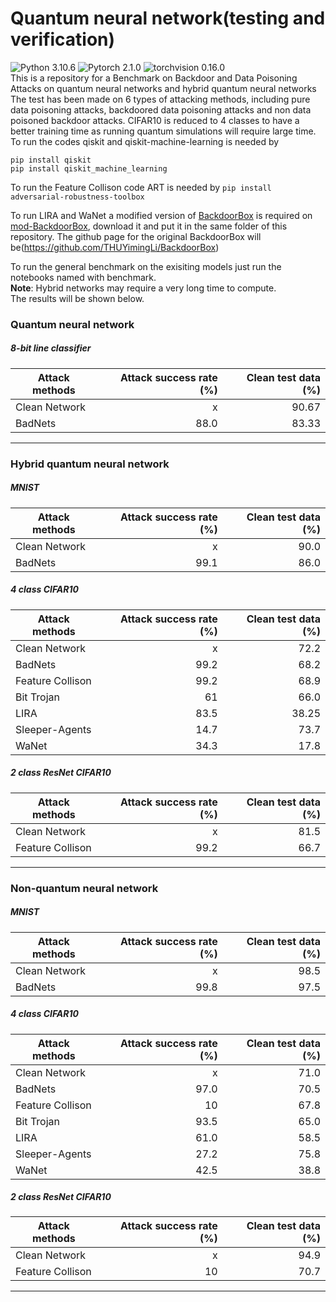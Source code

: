 # Quantum neural network(testing and verification)
 ![Python 3.10.6](https://img.shields.io/badge/python-3.10.6-DodgerBlue.svg?style=plastic)
 ![Pytorch 2.1.0](https://img.shields.io/badge/pytorch-2.1.0-DodgerBlue.svg?style=plastic)
 ![torchvision 0.16.0](https://img.shields.io/badge/torchvision-0.16.0-DodgerBlue.svg?style=plastic)  
 This is a repository for a Benchmark on Backdoor and Data Poisoning Attacks on quantum neural networks and hybrid quantum neural networks
 The test has been made on 6 types of attacking methods, including pure data poisoning attacks, backdoored data poisoning attacks and non data
 poisoned backdoor attacks. CIFAR10 is reduced to 4 classes to have a better training time as running quantum simulations will require large time.  
 To run the codes qiskit and qiskit-machine-learning is needed by
 ```
 pip install qiskit
 pip install qiskit_machine_learning
```
 To run the Feature Collison code ART is needed by
 `pip install adversarial-robustness-toolbox`
 
 To run LIRA and WaNet a modified version of [BackdoorBox](https://www.researchgate.net/publication/359439455_BackdoorBox_A_Python_Toolbox_for_Backdoor_Learning) is required on [mod-BackdoorBox](https://github.com/agrzheng/BackdoorBox), download  it and put it in the same folder of this repository. The github page for the original BackdoorBox will be(https://github.com/THUYimingLi/BackdoorBox)

 To run the general benchmark on the exisiting models just run the notebooks named with benchmark.  
**Note**: Hybrid networks may require a very long time to compute.  
The results will be shown below.
### Quantum neural network
##### 8-bit line classifier
| Attack methods                       | Attack success rate (%)      | Clean test data (%)|
| ------------------            |-------------------:|-------------:|
|Clean Network           | x               |90.67         |
|BadNets           | 88.0               | 83.33          |
***

### Hybrid quantum neural network
##### MNIST
| Attack methods                       | Attack success rate (%)      | Clean test data (%)|
| ------------------            |-------------------:|-------------:|
|Clean Network           | x               | 90.0          |
|BadNets           | 99.1               | 86.0          |
##### 4 class CIFAR10
| Attack methods                       | Attack success rate (%)      | Clean test data (%)|
| ------------------            |-------------------:|-------------:|
|Clean Network           | x               | 72.2          |
|BadNets           | 99.2               | 68.2          |
|Feature Collison           | 99.2               | 68.9          |
|Bit Trojan           | 61               | 66.0          |
|LIRA           | 83.5               | 38.25          |
|Sleeper-Agents           | 14.7               | 73.7          |
|WaNet           | 34.3               | 17.8          |
##### 2 class ResNet CIFAR10
| Attack methods                       | Attack success rate (%)      | Clean test data (%)|
| ------------------            |-------------------:|-------------:|
|Clean Network           | x               | 81.5          |
|Feature Collison           | 99.2               | 66.7          |
***
### Non-quantum neural network

##### MNIST
| Attack methods                       | Attack success rate (%)      | Clean test data (%)|
| ------------------            |-------------------:|-------------:|
|Clean Network           | x               | 98.5          |
|BadNets           | 99.8               | 97.5          |
##### 4 class CIFAR10
| Attack methods                       | Attack success rate (%)      | Clean test data (%)|
| ------------------            |-------------------:|-------------:|
|Clean Network           | x               | 71.0          |
|BadNets           | 97.0               | 70.5          |
|Feature Collison           | 10               | 67.8          |
|Bit Trojan           | 93.5               | 65.0          |
|LIRA           | 61.0               | 58.5          |
|Sleeper-Agents           | 27.2               | 75.8         |
|WaNet          | 42.5               | 38.8         |
##### 2 class ResNet CIFAR10
| Attack methods                       | Attack success rate (%)      | Clean test data (%)|
| ------------------            |-------------------:|-------------:|
|Clean Network           | x               |94.9           |
|Feature Collison           | 10               | 70.7          |
***
